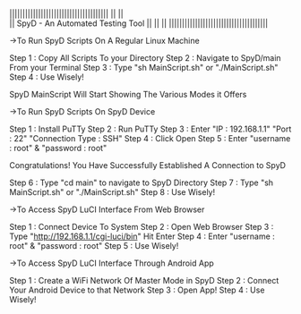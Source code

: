    ||||||||||||||||||||||||||||||||||||||
   ||			   	                   ||	 
   || SpyD - An Automated Testing Tool ||
   ||                                  ||
   ||||||||||||||||||||||||||||||||||||||

->To Run SpyD Scripts On A Regular Linux Machine

  Step 1 : Copy All Scripts To your Directory
  Step 2 : Navigate to SpyD/main From your Terminal
  Step 3 : Type "sh MainScript.sh" or "./MainScript.sh"
  Step 4 : Use Wisely!

  SpyD MainScript Will Start Showing The Various Modes it Offers

->To Run SpyD Scripts On SpyD Device

  Step 1 : Install PuTTy
  Step 2 : Run PuTTy 
  Step 3 : Enter "IP : 192.168.1.1" "Port : 22" "Connection Type : SSH" 
  Step 4 : Click Open
  Step 5 : Enter "username : root" & "password : root"
 
  Congratulations! You Have Successfully Established A Connection to SpyD

  Step 6 : Type "cd main" to navigate to SpyD Directory
  Step 7 : Type "sh MainScript.sh" or "./MainScript.sh"
  Step 8 : Use Wisely! 

->To Access SpyD LuCI Interface From Web Browser

  Step 1 : Connect Device To System
  Step 2 : Open Web Browser
  Step 3 : Type "http://192.168.1.1/cgi-luci/bin" Hit Enter
  Step 4 : Enter "username : root" & "password : root"
  Step 5 : Use Wisely!

->To Access SpyD LuCI Interface Through Android App

  Step 1 : Create a WiFi Network Of Master Mode in SpyD
  Step 2 : Connect Your Android Device to that Network
  Step 3 : Open App!
  Step 4 : Use Wisely!
